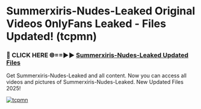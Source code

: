 # Summerxiris-Nudes-Leaked Original Videos 0nlyFans Leaked - Files Updated! (tcpmn)

<h3>🔴 CLICK HERE 🌐==►► <a href="https://tinyurl.com/4mcuefdz" rel="nofollow">Summerxiris-Nudes-Leaked Updated Files</a></h3>

Get Summerxiris-Nudes-Leaked and all content. Now you can access all videos and pictures of Summerxiris-Nudes-Leaked. New Updated Files 2025!

[![tcpmn](https://i.imgur.com/StAQSOY.gif)](https://tinyurl.com/4mcuefdz)
